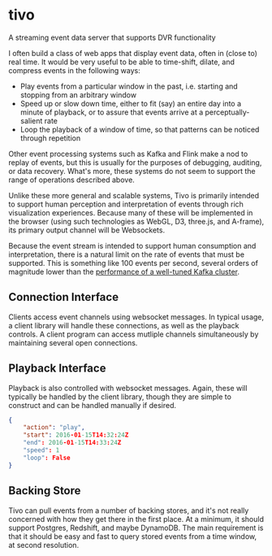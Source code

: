 # tivo
A streaming event data server that supports DVR functionality

I often build a class of web apps that display event data, often in (close to) real time. It would be very useful to be able to time-shift, dilate, and compress events in the following ways:

 - Play events from a particular window in the past, i.e. starting and stopping from an arbitrary window
 - Speed up or slow down time, either to fit (say) an entire day into a minute of playback, or to assure that events arrive at a perceptually-salient rate
 - Loop the playback of a window of time, so that patterns can be noticed through repetition

Other event processing systems such as Kafka and Flink make a nod to replay of events, but this is usually for the purposes of debugging, auditing, or data recovery. What's more, these systems do not seem to support the range of operations described above.

Unlike these more general and scalable systems, Tivo is primarily intended to support human perception and interpretation of events through rich visualization experiences. Because many of these will be implemented in the browser (using such technologies as WebGL, D3, three.js, and A-frame), its primary output channel will be Websockets.

Because the event stream is intended to support human consumption and interpretation, there is a natural limit on the rate of events that must be supported. This is something like 100 events per second, several orders of magnitude lower than the [performance of a well-tuned Kafka cluster](https://engineering.linkedin.com/kafka/benchmarking-apache-kafka-2-million-writes-second-three-cheap-machines).

## Connection Interface

Clients access event channels using websocket messages. In typical usage, a client library will handle these connections, as well as the playback controls. A client program can access mutliple channels simultaneously by maintaining several open connections.

## Playback Interface

Playback is also controlled with websocket messages. Again, these will typically be handled by the client library, though they are simple to construct and can be handled manually if desired.

```json
{
    "action": "play",
    "start": 2016-01-15T14:32:24Z
    "end": 2016-01-15T14:33:24Z
    "speed": 1
    "loop": False
}
```

## Backing Store

Tivo can pull events from a number of backing stores, and it's not really concerned with how they get there in the first place. At a minimum, it should support Postgres, Redshift, and maybe DynamoDB. The main requirement is that it should be easy and fast to query stored events from a time window, at second resolution.

